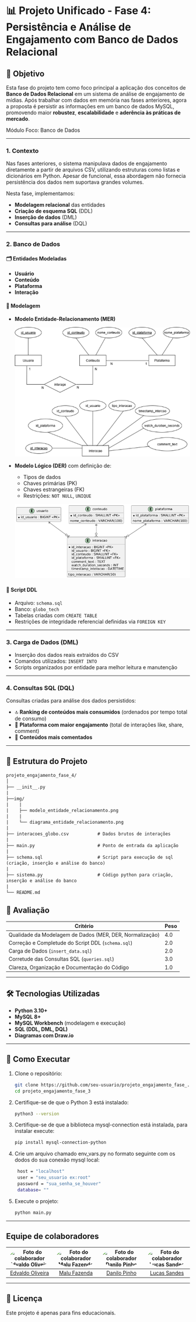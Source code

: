 # 📊 Projeto Unificado - Fase 4: Persistência e Análise de Engajamento com Banco de Dados Relacional

## 📌 Objetivo

Esta fase do projeto tem como foco principal a aplicação dos conceitos de **Banco de Dados Relacional** em um sistema de análise de engajamento de mídias. Após trabalhar com dados em memória nas fases anteriores, agora a proposta é persistir as informações em um banco de dados MySQL, promovendo maior **robustez**, **escalabilidade** e **aderência às práticas de mercado**.

Módulo Foco: Banco de Dados

---
### 1. Contexto

Nas fases anteriores, o sistema manipulava dados de engajamento diretamente a partir de arquivos CSV, utilizando estruturas como listas e dicionários em Python. Apesar de funcional, essa abordagem não fornecia persistência dos dados nem suportava grandes volumes.

Nesta fase, implementamos:

- **Modelagem relacional** das entidades
- **Criação de esquema SQL** (DDL)
- **Inserção de dados** (DML)
- **Consultas para análise** (DQL)

---

### 2. Banco de Dados

#### 🗂️ Entidades Modeladas

- **Usuário**
- **Conteúdo**
- **Plataforma**
- **Interação**

#### 🧩 Modelagem

- **Modelo Entidade-Relacionamento (MER)**
  
  ![MER](./img/modelo_entidade_relacionamento.png)

- **Modelo Lógico (DER)** com definição de:
  - Tipos de dados
  - Chaves primárias (PK)
  - Chaves estrangeiras (FK)
  - Restrições: `NOT NULL`, `UNIQUE`

  ![DER](./img/diagrama_entidade_relacionamento.png)


#### 📄 Script DDL

- Arquivo: `schema.sql`
- Banco: `globo_tech`
- Tabelas criadas com `CREATE TABLE`
- Restrições de integridade referencial definidas via `FOREIGN KEY`

---

### 3. Carga de Dados (DML)

- Inserção dos dados reais extraídos do CSV
- Comandos utilizados: `INSERT INTO`
- Scripts organizados por entidade para melhor leitura e manutenção

---

### 4. Consultas SQL (DQL)

Consultas criadas para análise dos dados persistidos:

- 🔝 **Ranking de conteúdos mais consumidos** (ordenados por tempo total de consumo)
- 🚀 **Plataforma com maior engajamento** (total de interações like, share, comment)
- 💬 **Conteúdos mais comentados**

---

## 📂 Estrutura do Projeto

```
projeto_engajamento_fase_4/
│
├── __init__.py
|
├──img/
|    |
|    ├── modelo_entidade_relacionamento.png
|    |
|    └── diagrama_entidade_relacionamento.png
|
├── interacoes_globo.csv           # Dados brutos de interações
|
├── main.py                        # Ponto de entrada da aplicação
|
├── schema.sql                     # Script para execução de sql (criação, inserção e análise do banco)
|
├── sistema.py                     # Código python para criação, inserção e análise do banco
|
└── README.md
```

## 🧪 Avaliação

| Critério                                                     | Peso |
|--------------------------------------------------------------|------|
| Qualidade da Modelagem de Dados (MER, DER, Normalização)     | 4.0  |
| Correção e Completude do Script DDL (`schema.sql`)           | 2.0  |
| Carga de Dados (`insert_data.sql`)                           | 2.0  |
| Corretude das Consultas SQL (`queries.sql`)                  | 3.0  |
| Clareza, Organização e Documentação do Código                | 1.0  |

---

## 🛠️ Tecnologias Utilizadas

- **Python 3.10+**
- **MySQL 8+**
- **MySQL Workbench** (modelagem e execução)
- **SQL (DDL, DML, DQL)**
- **Diagramas com Draw.io**

---

## 🚀 Como Executar

1. Clone o repositório:

   ```bash
   git clone https://github.com/seu-usuario/projeto_engajamento_fase_.git
   cd projeto_engajamento_fase_3
   ```

2. Certifique-se de que o Python 3 está instalado:

   ```bash
   python3 --version
   ```

3. Certifique-se de que a biblioteca mysql-connection está instalada, para instalar execute:

   ```bash
   pip install mysql-connection-python
   ```

4. Crie um arquivo chamado env_vars.py no formato seguinte com os dodos do sua conexão mysql local:
   ```bash
    host = "localhost"
    user = "seu_usuario ex:root"
    password = "sua_senha_se_houver" 
    database= ""
   ```

5. Execute o projeto:
   ```bash
   python main.py
   ```

---


## Equipe de colaboradores

| <img src="https://github.com/EdOliveiraJr.png" width="100px" style="border-radius: 50%;" alt="Foto do colaborador Edvaldo Oliveira"/> | <img src="https://github.com/malufazenda.png" width="100px" style="border-radius: 50%;" alt="Foto do colaborador Malu Fazendo"/> | <img src="https://github.com/danilodpx.png" width="100px" style="border-radius: 50%;" alt="Foto do colaborador Danilo Pinho"/> | <img src="https://github.com/LucasSandes07.png" width="100px" style="border-radius: 50%;" alt="Foto do colaborador Lucas Sandes"/> |
| :-----------------------------------------------------------------------------------------------------------------------------------: |  :--------------------------------------------------------------------------------------------------------------------------------: | :----------------------------------------------------------------------------------------------------------------------------: | :--------------------------------------------------------------------------------------------------------------------------------: |
|                            <a href="https://github.com/EdOliveiraJr" target="_blank"> Edvaldo Oliveira</a>                            |                            <a href="https://github.com/malufazenda" target="_blank"> Malu Fazenda</a>                            |                           <a href="https://github.com/danilodpx" target="_blank"> Danilo Pinho </a>                            |                           <a href="https://github.com/LucasSandes07" target="_blank"> Lucas Sandes </a>                            |

---

## 📝 Licença

Este projeto é apenas para fins educacionais.

